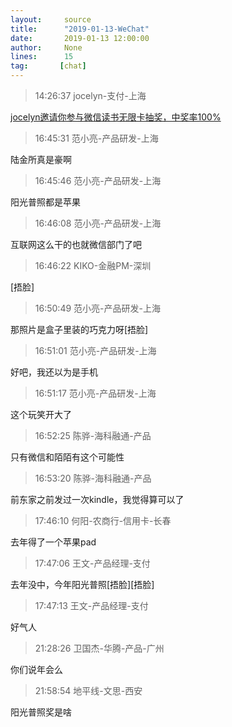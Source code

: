 ```yaml
---
layout:     source 
title:      "2019-01-13-WeChat"
date:       2019-01-13 12:00:00
author:     None
lines:      15 
tag:       [chat]
---
```

> 14:26:37  jocelyn-支付-上海  
   
[jocelyn邀请你参与微信读书无限卡抽奖，中奖率100%
](https://weread.qq.com/wrpage/infinite/lottery?collageId=20918221_20190112&amp;amp;amp;shareVid=20918221)  
   
> 16:45:31  范小亮-产品研发-上海  
   
陆金所真是豪啊  
   
> 16:45:46  范小亮-产品研发-上海  
   
阳光普照都是苹果  
   
> 16:46:08  范小亮-产品研发-上海  
   
互联网这么干的也就微信部门了吧  
   
> 16:46:22  KIKO-金融PM-深圳  
   
[捂脸]  
   
> 16:50:49  范小亮-产品研发-上海  
   
那照片是盒子里装的巧克力呀[捂脸]  
   
> 16:51:01  范小亮-产品研发-上海  
   
好吧，我还以为是手机  
   
> 16:51:17  范小亮-产品研发-上海  
   
这个玩笑开大了  
   
> 16:52:25  陈骅-海科融通-产品  
   
只有微信和陌陌有这个可能性  
   
> 16:53:20  陈骅-海科融通-产品  
   
前东家之前发过一次kindle，我觉得算可以了  
   
> 17:46:10  何阳-农商行-信用卡-长春  
   
去年得了一个苹果pad  
   
> 17:47:06  王文-产品经理-支付  
   
去年没中，今年阳光普照[捂脸][捂脸]  
   
> 17:47:13  王文-产品经理-支付  
   
好气人  
   
> 21:28:26  卫国杰-华腾-产品-广州  
   
你们说年会么  
   
> 21:58:54  地平线-文思-西安  
   
阳光普照奖是啥  
   
